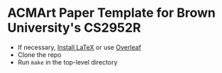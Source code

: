 # ACMArt Paper Template for Brown University's CS2952R

* If necessary, [Install LaTeX](https://www.latex-project.org/get/) or use [Overleaf](https://www.overleaf.com/)
* Clone the repo
* Run `make` in the top-level directory

